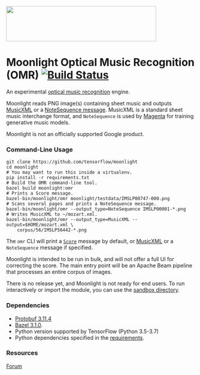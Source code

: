 <img align="center" width="400" height="94,358" src="https://user-images.githubusercontent.com/34600369/40580500-74088e4a-6137-11e8-9705-ecac1499b1ce.png">

# Moonlight Optical Music Recognition (OMR) [![Build Status](https://travis-ci.org/tensorflow/moonlight.svg?branch=master)](https://travis-ci.org/tensorflow/moonlight)

An experimental [optical music
recognition](https://en.wikipedia.org/wiki/Optical_music_recognition) engine.

Moonlight reads PNG image(s) containing sheet music and outputs
[MusicXML](https://www.musicxml.com/) or a
[NoteSequence message](https://github.com/tensorflow/magenta/blob/master/magenta/protobuf/music.proto).
MusicXML is a standard sheet music interchange format, and `NoteSequence` is
used by [Magenta](http://magenta.tensorflow.org) for training generative music
models.

Moonlight is not an officially supported Google product.

### Command-Line Usage

    git clone https://github.com/tensorflow/moonlight
    cd moonlight
    # You may want to run this inside a virtualenv.
    pip install -r requirements.txt
    # Build the OMR command-line tool.
    bazel build moonlight:omr
    # Prints a Score message.
    bazel-bin/moonlight/omr moonlight/testdata/IMSLP00747-000.png
    # Scans several pages and prints a NoteSequence message.
    bazel-bin/moonlight/omr --output_type=NoteSequence IMSLP00001-*.png
    # Writes MusicXML to ~/mozart.xml.
    bazel-bin/moonlight/omr --output_type=MusicXML --output=$HOME/mozart.xml \
        corpus/56/IMSLP56442-*.png

The `omr` CLI will print a [`Score`](moonlight/protobuf/musicscore.proto)
message by default, or [MusicXML](https://www.musicxml.com/) or a
`NoteSequence` message if specified.

Moonlight is intended to be run in bulk, and will not offer a full UI for
correcting the score. The main entry point will be an Apache Beam pipeline that
processes an entire corpus of images.

There is no release yet, and Moonlight is not ready for end users. To run
interactively or import the module, you can use the [sandbox
directory](sandbox/README.md).

### Dependencies

* [Protobuf 3.11.4](https://pypi.org/project/protobuf/3.11.4/)
* [Bazel 3.1.0](https://github.com/bazelbuild/bazel/releases/tag/3.1.0). 
* Python version supported by TensorFlow (Python 3.5-3.7)
* Python dependencies specified in the [requirements](requirements.txt).

### Resources

[Forum](https://groups.google.com/forum/#!forum/moonlight-omr)

